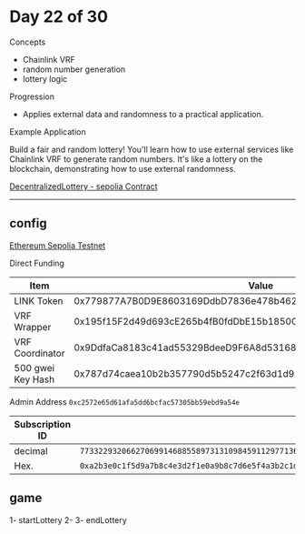 # Day 22 of 30

Concepts

- Chainlink VRF
- random number generation
- lottery logic

Progression

- Applies external data and randomness to a practical application.

Example Application

Build a fair and random lottery! You'll learn how to use external services like Chainlink VRF to generate random numbers. It's like a lottery on the blockchain, demonstrating how to use external randomness.

[DecentralizedLottery - sepolia Contract](https://sepolia.etherscan.io/address/0x40dd8ddee556cdb86a8144cb7c66edcbd691f727)

---

## config

[Ethereum Sepolia Testnet](https://docs.chain.link/vrf/v2-5/supported-networks#ethereum-sepolia-testnet)

Direct Funding

| Item              | Value                                                              |
| ----------------- | ------------------------------------------------------------------ |
| LINK Token        | 0x779877A7B0D9E8603169DdbD7836e478b4624789                         |
| VRF Wrapper       | 0x195f15F2d49d693cE265b4fB0fdDbE15b1850Cc1                         |
| VRF Coordinator   | 0x9DdfaCa8183c41ad55329BdeeD9F6A8d53168B1B                         |
| 500 gwei Key Hash | 0x787d74caea10b2b357790d5b5247c2f63d1d91572a9846f780606e4d953677ae |

Admin Address `0xc2572e65d61afa5dd6bcfac57305bb59ebd9a54e`

| Subscription ID |                                                                                 |
| --------------- | ------------------------------------------------------------------------------- |
| decimal         | `77332293206627069914688558973131098459112977136269039611666602183271945135135` |
| Hex.            | `0xa2b3e0c1f5d9a7b8c4e3d2f1e0a9b8c7d6e5f4a3b2c1d0e9f8a7b6c5d4e3f2a1`            |

## game

1- startLottery
2- 
3- endLottery
